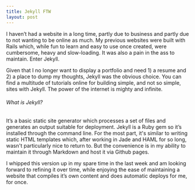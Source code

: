 ```yaml
---
title: Jekyll FTW
layout: post
---
```


I haven’t had a website in a long time, partly due to business and partly due to not wanting to be online as much. My previous websites were built with Rails which, while fun to learn and easy to use once created, were cumbersome, heavy and slow-loading. It was also a pain in the ass to maintain. Enter Jekyll.

Given that I no longer want to display a portfolio and need 1) a resume and 2) a place to dump my thoughts, Jekyll was the obvious choice. You can find a multitude of tutorials online for building simple, and not so simple, sites with Jekyll. The power of the internet is mighty and infinite.

###### What is Jekyll?

It’s a basic static site generator which processes a set of files and generates an output suitable for deployment. Jekyll is a Ruby gem so it’s installed through the command line. For the most part, it's similar to writing static HTML templates which, after working in Jade and HAML for so long, wasn't particularly nice to return to. But the convenience is in my ability to maintain it through Markdown and host it via Github pages.

I whipped this version up in my spare time in the last week and am looking forward to refining it over time, while enjoying the ease of maintaining a website that compiles it’s own content and does automatic deploys for me, for once.
